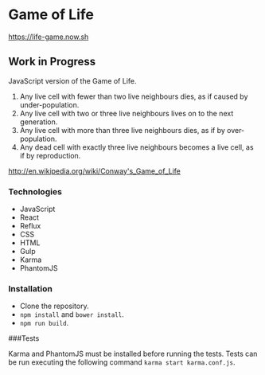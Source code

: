 # Game of Life

https://life-game.now.sh

## Work in Progress

JavaScript version of the Game of Life.

1. Any live cell with fewer than two live neighbours dies, as if caused by under-population.
2. Any live cell with two or three live neighbours lives on to the next generation.
3. Any live cell with more than three live neighbours dies, as if by over-population.
4. Any dead cell with exactly three live neighbours becomes a live cell, as if by reproduction.

http://en.wikipedia.org/wiki/Conway's_Game_of_Life

### Technologies
- JavaScript
- React
- Reflux
- CSS
- HTML
- Gulp
- Karma
- PhantomJS

### Installation

- Clone the repository.
- `npm install` and `bower install`.
- `npm run build`.

###Tests

Karma and PhantomJS must be installed before running the tests.
Tests can be run executing the following command `karma start karma.conf.js`.
